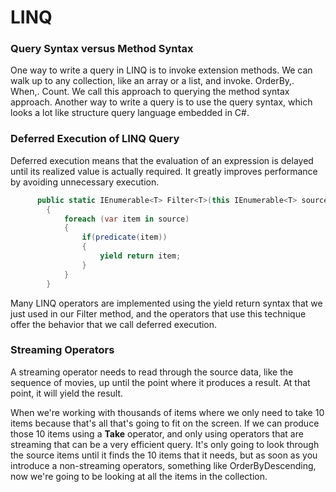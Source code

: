 # LINQ

### Query Syntax versus Method Syntax
One way to write a query in LINQ is to invoke extension methods. We can walk up to any collection, like an array or a list, and invoke. OrderBy,. When,. Count. We call this approach to querying the method syntax approach. Another way to write a query is to use the query syntax, which looks a lot like structure query language embedded in C#. 

### Deferred Execution of LINQ Query
Deferred execution means that the evaluation of an expression is delayed until its realized value is actually required. It greatly improves performance by avoiding unnecessary execution.

```csharp
      public static IEnumerable<T> Filter<T>(this IEnumerable<T> source, Func<T, bool> predicate)
        {
            foreach (var item in source)
            {
                if(predicate(item))
                {
                    yield return item;
                }
            }
        }
```

Many LINQ operators are implemented using the yield return syntax that we just used in our Filter method, and the operators that use this technique offer the behavior that we call deferred execution.

### Streaming Operators
A streaming operator needs to read through the source data, like the sequence of movies, up until the point where it produces a result. At that point, it will yield the result. 

When we're working with thousands of items where we only need to take 10 items because that's all that's going to fit on the screen. If we can produce those 10 items using a **Take** operator, and only using operators that are streaming that can be a very efficient query. It's only going to look through the source items until it finds the 10 items that it needs, but as soon as you introduce a non-streaming operators, something like OrderByDescending, now we're going to be looking at all the items in the collection.